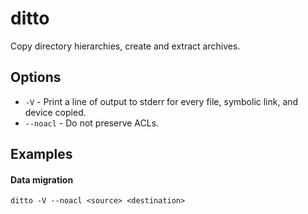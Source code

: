 # ditto




Copy directory hierarchies, create and extract archives.


## Options

  * `-V` - Print a line of output to stderr for every file, symbolic link, and device copied.
  * `--noacl` - Do not preserve ACLs.


## Examples

#### Data migration

```
ditto -V --noacl <source> <destination>
```

